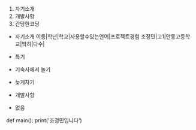 1. 자기소개
2. 개발사항
3. 간당한코딩

* 자기소개
이릉|학년|학교|사용할수있는언어|프로젝트경험
조정민|고1|안동고등학교|딱히|다수|

* 특기

* 기숙사에서 놀기
* 늦게자기

* 개발사항
 * 없음

def main():
    print('조정민입니다')
